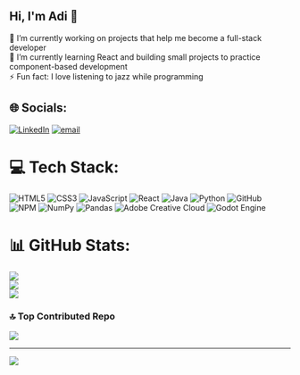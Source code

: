 ## Hi, I'm Adi 👋

🔭 I’m currently working on projects that help me become a full-stack developer <br>
🌱 I’m currently learning React and building small projects to practice component-based development <br>
⚡ Fun fact: I love listening to jazz while programming


## 🌐 Socials:
[![LinkedIn](https://img.shields.io/badge/LinkedIn-%230077B5.svg?logo=linkedin&logoColor=white)](https://www.linkedin.com/in/aadmo) [![email](https://img.shields.io/badge/Email-D14836?logo=gmail&logoColor=white)](mailto:aditya.more2006@gmail.com) 

# 💻 Tech Stack:
![HTML5](https://img.shields.io/badge/html5-%23E34F26.svg?style=flat&logo=html5&logoColor=white) 
![CSS3](https://img.shields.io/badge/css3-%231572B6.svg?style=flat&logo=css3&logoColor=white) 
![JavaScript](https://img.shields.io/badge/javascript-%23323330.svg?style=flat&logo=javascript&logoColor=%23F7DF1E) 
![React](https://img.shields.io/badge/react-%2320232a.svg?style=flat&logo=react&logoColor=%2361DAFB) 
![Java](https://img.shields.io/badge/java-%23ED8B00.svg?style=flat&logo=openjdk&logoColor=white) 
![Python](https://img.shields.io/badge/python-3670A0?style=flat&logo=python&logoColor=ffdd54) 
![GitHub](https://img.shields.io/badge/github-%23121011.svg?style=flat&logo=github&logoColor=white) 
![NPM](https://img.shields.io/badge/NPM-%23CB3837.svg?style=flat&logo=npm&logoColor=white) 
![NumPy](https://img.shields.io/badge/numpy-%23013243.svg?style=flat&logo=numpy&logoColor=white) 
![Pandas](https://img.shields.io/badge/pandas-%23150458.svg?style=flat&logo=pandas&logoColor=white) 
![Adobe Creative Cloud](https://img.shields.io/badge/Adobe%20Creative%20Cloud-DA1F26.svg?style=flat&logo=Adobe%20Creative%20Cloud&logoColor=white) 
![Godot Engine](https://img.shields.io/badge/GODOT-%23FFFFFF.svg?style=flat&logo=godot-engine)
# 📊 GitHub Stats:
![](https://github-readme-stats.vercel.app/api?username=adityamore2006&theme=dark&hide_border=false&include_all_commits=true&count_private=true)<br/>
![](https://nirzak-streak-stats.vercel.app/?user=adityamore2006&theme=dark&hide_border=false)<br/>
![](https://github-readme-stats.vercel.app/api/top-langs/?username=adityamore2006&theme=dark&hide_border=false&include_all_commits=true&count_private=true&layout=compact)

### 🔝 Top Contributed Repo
![](https://github-contributor-stats.vercel.app/api?username=adityamore2006&limit=5&theme=tokyonight&combine_all_yearly_contributions=true)

---
[![](https://visitcount.itsvg.in/api?id=adityamore2006&icon=0&color=4)](https://visitcount.itsvg.in)

<!-- Proudly created with GPRM ( https://gprm.itsvg.in ) -->
